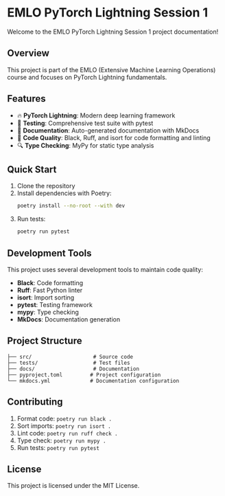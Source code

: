 # EMLO PyTorch Lightning Session 1

Welcome to the EMLO PyTorch Lightning Session 1 project documentation!

## Overview

This project is part of the EMLO (Extensive Machine Learning Operations) course and focuses on PyTorch Lightning fundamentals.

## Features

- 🔥 **PyTorch Lightning**: Modern deep learning framework
- 🧪 **Testing**: Comprehensive test suite with pytest
- 📝 **Documentation**: Auto-generated documentation with MkDocs
- 🎨 **Code Quality**: Black, Ruff, and isort for code formatting and linting
- 🔍 **Type Checking**: MyPy for static type analysis

## Quick Start

1. Clone the repository
2. Install dependencies with Poetry:
   ```bash
   poetry install --no-root --with dev
   ```
3. Run tests:
   ```bash
   poetry run pytest
   ```

## Development Tools

This project uses several development tools to maintain code quality:

- **Black**: Code formatting
- **Ruff**: Fast Python linter
- **isort**: Import sorting
- **pytest**: Testing framework
- **mypy**: Type checking
- **MkDocs**: Documentation generation

## Project Structure

```
├── src/                    # Source code
├── tests/                  # Test files
├── docs/                   # Documentation
├── pyproject.toml         # Project configuration
└── mkdocs.yml             # Documentation configuration
```

## Contributing

1. Format code: `poetry run black .`
2. Sort imports: `poetry run isort .`
3. Lint code: `poetry run ruff check .`
4. Type check: `poetry run mypy .`
5. Run tests: `poetry run pytest`

## License

This project is licensed under the MIT License. 